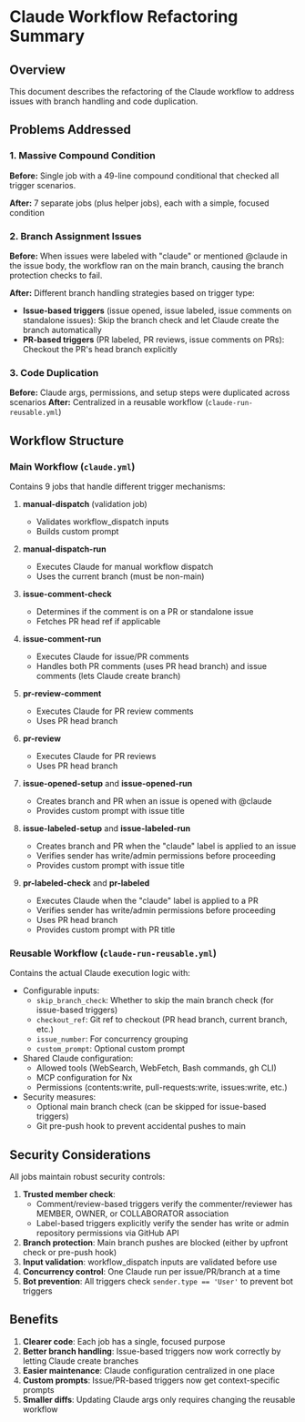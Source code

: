 # Claude Workflow Refactoring Summary

## Overview

This document describes the refactoring of the Claude workflow to address issues with branch handling and code duplication.

## Problems Addressed

### 1. Massive Compound Condition

**Before:** Single job with a 49-line compound conditional that checked all trigger scenarios.

**After:** 7 separate jobs (plus helper jobs), each with a simple, focused condition

### 2. Branch Assignment Issues

**Before:** When issues were labeled with "claude" or mentioned @claude in the issue body, the workflow ran on the main branch, causing the branch protection checks to fail.

**After:** Different branch handling strategies based on trigger type:

- **Issue-based triggers** (issue opened, issue labeled, issue comments on standalone issues): Skip the branch check and let Claude create the branch automatically
- **PR-based triggers** (PR labeled, PR reviews, issue comments on PRs): Checkout the PR's head branch explicitly

### 3. Code Duplication

**Before:** Claude args, permissions, and setup steps were duplicated across scenarios **After:** Centralized in a reusable workflow (`claude-run-reusable.yml`)

## Workflow Structure

### Main Workflow (`claude.yml`)

Contains 9 jobs that handle different trigger mechanisms:

1. **manual-dispatch** (validation job)
   - Validates workflow_dispatch inputs
   - Builds custom prompt
2. **manual-dispatch-run**
   - Executes Claude for manual workflow dispatch
   - Uses the current branch (must be non-main)

3. **issue-comment-check**
   - Determines if the comment is on a PR or standalone issue
   - Fetches PR head ref if applicable
4. **issue-comment-run**
   - Executes Claude for issue/PR comments
   - Handles both PR comments (uses PR head branch) and issue comments (lets Claude create branch)

5. **pr-review-comment**
   - Executes Claude for PR review comments
   - Uses PR head branch

6. **pr-review**
   - Executes Claude for PR reviews
   - Uses PR head branch

7. **issue-opened-setup** and **issue-opened-run**
   - Creates branch and PR when an issue is opened with @claude
   - Provides custom prompt with issue title

8. **issue-labeled-setup** and **issue-labeled-run**
   - Creates branch and PR when the "claude" label is applied to an issue
   - Verifies sender has write/admin permissions before proceeding
   - Provides custom prompt with issue title

9. **pr-labeled-check** and **pr-labeled**
   - Executes Claude when the "claude" label is applied to a PR
   - Verifies sender has write/admin permissions before proceeding
   - Uses PR head branch
   - Provides custom prompt with PR title

### Reusable Workflow (`claude-run-reusable.yml`)

Contains the actual Claude execution logic with:

- Configurable inputs:
  - `skip_branch_check`: Whether to skip the main branch check (for issue-based triggers)
  - `checkout_ref`: Git ref to checkout (PR head branch, current branch, etc.)
  - `issue_number`: For concurrency grouping
  - `custom_prompt`: Optional custom prompt
- Shared Claude configuration:
  - Allowed tools (WebSearch, WebFetch, Bash commands, gh CLI)
  - MCP configuration for Nx
  - Permissions (contents:write, pull-requests:write, issues:write, etc.)
- Security measures:
  - Optional main branch check (can be skipped for issue-based triggers)
  - Git pre-push hook to prevent accidental pushes to main

## Security Considerations

All jobs maintain robust security controls:

1. **Trusted member check**:
   - Comment/review-based triggers verify the commenter/reviewer has MEMBER, OWNER, or COLLABORATOR association
   - Label-based triggers explicitly verify the sender has write or admin repository permissions via GitHub API
2. **Branch protection**: Main branch pushes are blocked (either by upfront check or pre-push hook)
3. **Input validation**: workflow_dispatch inputs are validated before use
4. **Concurrency control**: One Claude run per issue/PR/branch at a time
5. **Bot prevention**: All triggers check `sender.type == 'User'` to prevent bot triggers

## Benefits

1. **Clearer code**: Each job has a single, focused purpose
2. **Better branch handling**: Issue-based triggers now work correctly by letting Claude create branches
3. **Easier maintenance**: Claude configuration centralized in one place
4. **Custom prompts**: Issue/PR-based triggers now get context-specific prompts
5. **Smaller diffs**: Updating Claude args only requires changing the reusable workflow
